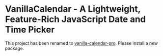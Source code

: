 # VanillaCalendar - A Lightweight, Feature-Rich JavaScript Date and Time Picker

This project has been renamed to [vanilla-calendar-pro](https://www.npmjs.com/package/vanilla-calendar-pro). Please install a new package.

